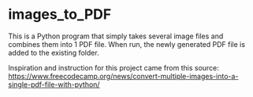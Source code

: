 # images_to_PDF

This is a Python program that simply takes several image files and combines them into 1 PDF file. When run, the newly generated PDF file is added to the existing folder. 

Inspiration and instruction for this project came from this source: https://www.freecodecamp.org/news/convert-multiple-images-into-a-single-pdf-file-with-python/
